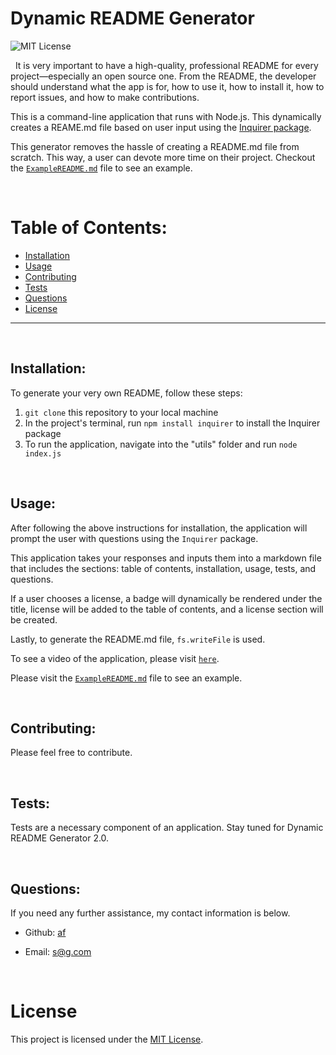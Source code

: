 # Dynamic README Generator

  ![MIT License](https://img.shields.io/badge/License-MIT-yellow.svg)
  <br>

  &nbsp;
It is very important to have a high-quality, professional README for every project&mdash;especially an open source one. From the README, the developer should understand what the app is for, how to use it, how to install it, how to report issues, and how to make contributions.

This is a command-line application that runs with Node.js. This dynamically creates a REAME.md file based on user input using the [Inquirer package](https://www.npmjs.com/package/inquirer). 
 
This generator removes the hassle of creating a README.md file from scratch. This way, a user can devote more time on their project. Checkout the [`ExampleREADME.md`](https://github.com/edytatar/readme-generator/blob/main/EXAMPLE-README.md) file to see an example. 

  &nbsp;
  # Table of Contents:
  * [Installation](#installation)
  * [Usage](#usage)
  * [Contributing](#contributing)
  * [Tests](#tests)
  * [Questions](#questions)
  * [License](#license)
  
---
  &nbsp;
  ## Installation:
  To generate your very own README, follow these steps:
  &nbsp;
  1. `git clone` this repository to your local machine
  2. In the project's terminal, run `npm install inquirer` to install the Inquirer package
  3. To run the application, navigate into the "utils" folder and run `node index.js`

  &nbsp;
  ## Usage:
  After following the above instructions for installation, the application will prompt the user with questions using the `Inquirer` package. 

  This application takes your responses and inputs them into a markdown file that includes the sections: table of contents, installation, usage, tests, and questions.
  
  If a user chooses a license, a badge will dynamically be rendered under the title, license will be added to the table of contents, and a license section will be created. 

  Lastly, to generate the README.md file, `fs.writeFile` is used. 

  To see a video of the application, please visit [`here`](https://drive.google.com/file/d/1X9IApOvkkHDtw0Aw3iXYGz5aVogfwsyu/view?usp=sharing).
  
  Please visit the [`ExampleREADME.md`](https://github.com/edytatar/readme-generator/blob/main/EXAMPLE-README.md) file to see an example. 


  &nbsp;
  ## Contributing:
  Please feel free to contribute. 

  &nbsp;
  ## Tests:
  Tests are a necessary component of an application. Stay tuned for Dynamic README Generator 2.0. 

  &nbsp;
  ## Questions:
  If you need any further assistance, my contact information is below.
  * Github: [af](<https://github.com/af>)
  
  * Email: s@g.com

  &nbsp;
# License
This project is licensed under the [MIT License](https://opensource.org/licenses/MIT).



